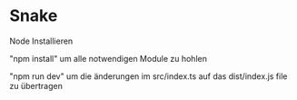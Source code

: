 # Snake

Node Installieren

"npm install" um alle notwendigen Module zu hohlen

"npm run dev" um die änderungen im src/index.ts auf das dist/index.js file zu übertragen
